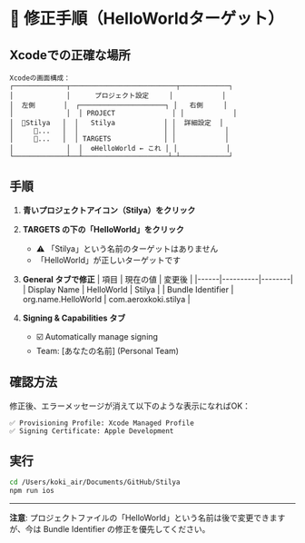 # 🚨 修正手順（HelloWorldターゲット）

## Xcodeでの正確な場所

```
Xcodeの画面構成：
┌─────────────┬──────────────────────────┬────────────┐
│             │      プロジェクト設定     │            │
│  左側       │  ┌─────────────────────┐ │   右側     │
│             │  │ PROJECT              │ │            │
│  📁Stilya   │  │   Stilya            │ │  詳細設定  │
│     📄...   │  │                     │ │            │
│     📂...   │  │ TARGETS             │ │            │
│             │  │  ⚙️HelloWorld ← これ │ │            │
└─────────────┴──┴─────────────────────┴─┴────────────┘
```

## 手順

1. **青いプロジェクトアイコン（Stilya）をクリック**

2. **TARGETS の下の「HelloWorld」をクリック**
   - ⚠️ 「Stilya」という名前のターゲットはありません
   - 「HelloWorld」が正しいターゲットです

3. **General タブで修正**
   | 項目 | 現在の値 | 変更後 |
   |------|----------|--------|
   | Display Name | HelloWorld | Stilya |
   | Bundle Identifier | org.name.HelloWorld | com.aeroxkoki.stilya |

4. **Signing & Capabilities タブ**
   - ☑️ Automatically manage signing
   - Team: [あなたの名前] (Personal Team)

## 確認方法

修正後、エラーメッセージが消えて以下のような表示になればOK：
```
✅ Provisioning Profile: Xcode Managed Profile
✅ Signing Certificate: Apple Development
```

## 実行

```bash
cd /Users/koki_air/Documents/GitHub/Stilya
npm run ios
```

---

**注意**: プロジェクトファイルの「HelloWorld」という名前は後で変更できますが、今は Bundle Identifier の修正を優先してください。
